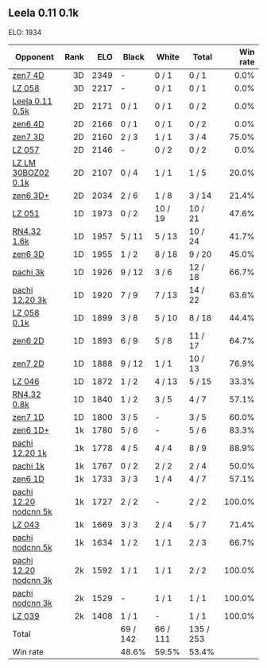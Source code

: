 ## Leela 0.11 0.1k ##

ELO: 1934

Opponent | Rank | ELO | Black | White | Total | Win rate
---------|-----:|----:|-------|-------|-------|-------:
[zen7 4D](zen7%204D.md) | 3D | 2349 | - | 0 / 1 | 0 / 1 | 0.0%
[LZ 058](LZ%20058.md) | 3D | 2217 | - | 0 / 1 | 0 / 1 | 0.0%
[Leela 0.11 0.5k](Leela%200.11%200.5k.md) | 2D | 2171 | 0 / 1 | 0 / 1 | 0 / 2 | 0.0%
[zen6 4D](zen6%204D.md) | 2D | 2166 | 0 / 1 | 0 / 1 | 0 / 2 | 0.0%
[zen7 3D](zen7%203D.md) | 2D | 2160 | 2 / 3 | 1 / 1 | 3 / 4 | 75.0%
[LZ 057](LZ%20057.md) | 2D | 2146 | - | 0 / 2 | 0 / 2 | 0.0%
[LZ LM 30BOZ02 0.1k](LZ%20LM%2030BOZ02%200.1k.md) | 2D | 2107 | 0 / 4 | 1 / 1 | 1 / 5 | 20.0%
[zen6 3D+](zen6%203D+.md) | 2D | 2034 | 2 / 6 | 1 / 8 | 3 / 14 | 21.4%
[LZ 051](LZ%20051.md) | 1D | 1973 | 0 / 2 | 10 / 19 | 10 / 21 | 47.6%
[RN4.32 1.6k](RN4.32%201.6k.md) | 1D | 1957 | 5 / 11 | 5 / 13 | 10 / 24 | 41.7%
[zen6 3D](zen6%203D.md) | 1D | 1955 | 1 / 2 | 8 / 18 | 9 / 20 | 45.0%
[pachi 3k](pachi%203k.md) | 1D | 1926 | 9 / 12 | 3 / 6 | 12 / 18 | 66.7%
[pachi 12.20 3k](pachi%2012.20%203k.md) | 1D | 1920 | 7 / 9 | 7 / 13 | 14 / 22 | 63.6%
[LZ 058 0.1k](LZ%20058%200.1k.md) | 1D | 1899 | 3 / 8 | 5 / 10 | 8 / 18 | 44.4%
[zen6 2D](zen6%202D.md) | 1D | 1893 | 6 / 9 | 5 / 8 | 11 / 17 | 64.7%
[zen7 2D](zen7%202D.md) | 1D | 1888 | 9 / 12 | 1 / 1 | 10 / 13 | 76.9%
[LZ 046](LZ%20046.md) | 1D | 1872 | 1 / 2 | 4 / 13 | 5 / 15 | 33.3%
[RN4.32 0.8k](RN4.32%200.8k.md) | 1D | 1840 | 1 / 2 | 3 / 5 | 4 / 7 | 57.1%
[zen7 1D](zen7%201D.md) | 1D | 1800 | 3 / 5 | - | 3 / 5 | 60.0%
[zen6 1D+](zen6%201D+.md) | 1k | 1780 | 5 / 6 | - | 5 / 6 | 83.3%
[pachi 12.20 1k](pachi%2012.20%201k.md) | 1k | 1778 | 4 / 5 | 4 / 4 | 8 / 9 | 88.9%
[pachi 1k](pachi%201k.md) | 1k | 1767 | 0 / 2 | 2 / 2 | 2 / 4 | 50.0%
[zen6 1D](zen6%201D.md) | 1k | 1733 | 3 / 3 | 1 / 4 | 4 / 7 | 57.1%
[pachi 12.20 nodcnn 5k](pachi%2012.20%20nodcnn%205k.md) | 1k | 1727 | 2 / 2 | - | 2 / 2 | 100.0%
[LZ 043](LZ%20043.md) | 1k | 1669 | 3 / 3 | 2 / 4 | 5 / 7 | 71.4%
[pachi nodcnn 5k](pachi%20nodcnn%205k.md) | 1k | 1634 | 1 / 2 | 1 / 1 | 2 / 3 | 66.7%
[pachi 12.20 nodcnn 3k](pachi%2012.20%20nodcnn%203k.md) | 2k | 1592 | 1 / 1 | 1 / 1 | 2 / 2 | 100.0%
[pachi nodcnn 3k](pachi%20nodcnn%203k.md) | 2k | 1529 | - | 1 / 1 | 1 / 1 | 100.0%
[LZ 039](LZ%20039.md) | 2k | 1408 | 1 / 1 | - | 1 / 1 | 100.0%
Total | | | 69 / 142 | 66 / 111 | 135 / 253 | 
Win rate| | | 48.6% | 59.5% | 53.4% | 
